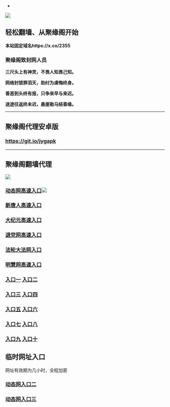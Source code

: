 * 
![](https://raw.githubusercontent.com/hao369/a/master/j.jpg)



## 轻松翻墙、从聚缘阁开始

**本站固定域名https://x.co/2355**

### 聚缘阁致封网人员

**三尺头上有神灵，不畏人知畏己知。**

**网络封锁罪滔天，助纣为虐悔终身。**

**善恶到头终有报，只争来早与来迟。**

**迷途往返终未迟，悬崖勒马结善缘。**

***



##  聚缘阁代理安卓版

### https://git.io/jygapk


***



## 聚缘阁翻墙代理 

![](https://raw.githubusercontent.com/hao369/a/master/wx2.jpg)

### [动态网高速入口](https://8mmrm1bbt7.execute-api.us-east-1.amazonaws.com/777L/?id=2)![](https://raw.githubusercontent.com/hao369/a/master/jygdl.gif)

### [新唐人高速入口](https://8mmrm1bbt7.execute-api.us-east-1.amazonaws.com/777L/?id=5)

### [大纪元高速入口](https://8mmrm1bbt7.execute-api.us-east-1.amazonaws.com/777L/?id=7)

### [退党网高速入口](https://8mmrm1bbt7.execute-api.us-east-1.amazonaws.com/777L/?id=8)

### [法轮大法网入口](https://8mmrm1bbt7.execute-api.us-east-1.amazonaws.com/777L/?id=15)

### [明慧网高速入口](https://8mmrm1bbt7.execute-api.us-east-1.amazonaws.com/777L/?id=3)


### **[入口一](http://x.co/2244)** **[入口二](http://x.co/3824)**


### **[入口三](https://s3.eu-central-1.amazonaws.com/jyg3/index.html)**  **[入口四](https://s3-ap-southeast-1.amazonaws.com/jyg4/index.html)**

### **[入口五](https://s3.ap-south-1.amazonaws.com/jyg5/index.html)**  **[入口六](https://s3-us-west-1.amazonaws.com/jyg6/index.html)**


###  **[入口七](https://s3-us-west-2.amazonaws.com/jyg7/index.html)**  **[入口八](https://s3-eu-west-1.amazonaws.com/jyg8/index.html)**


###  **[入口九](https://s3-ap-northeast-1.amazonaws.com/jyg9/index.html)**  **[入口十](https://s3.amazonaws.com/dtw/index.html)**



## 临时网址入口 

网址有效期为几小时，全程加密

### [动态网入口二](https://x.co/ddg)

### [动态网入口三](https://x.co/ddf)



